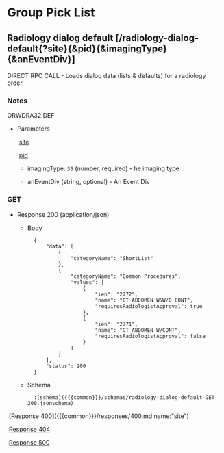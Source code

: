 # Group Pick List

## Radiology dialog default [/radiology-dialog-default{?site}{&pid}{&imagingType}{&anEventDiv}]

DIRECT RPC CALL - Loads dialog data (lists & defaults) for a radiology order.

### Notes

ORWDRA32 DEF

+ Parameters

    :[site]({{{common}}}/parameters/site.md)

    :[pid]({{{common}}}/parameters/pid.md)

    + imagingType: `35` (number, required) - he imaging type

    + anEventDiv (string, optional) - An Event Div

### GET

+ Response 200 (application/json)

    + Body

            {
                "data": [
                    {
                        "categoryName": "ShortList"
                    },
                    {
                        "categoryName": "Common Procedures",
                        "values": [
                            {
                                "ien": "2772",
                                "name": "CT ABDOMEN W&W/O CONT",
                                "requiresRadiologistApproval": true
                            },
                            {
                                "ien": "2771",
                                "name": "CT ABDOMEN W/CONT",
                                "requiresRadiologistApproval": false
                            }
                        ]
                    }
                ],
                "status": 200
            }

    + Schema

            :[schema]({{{common}}}/schemas/radiology-dialog-default-GET-200.jsonschema)

:[Response 400]({{{common}}}/responses/400.md name:"site")

:[Response 404]({{{common}}}/responses/404.md)

:[Response 500]({{{common}}}/responses/500.md)


